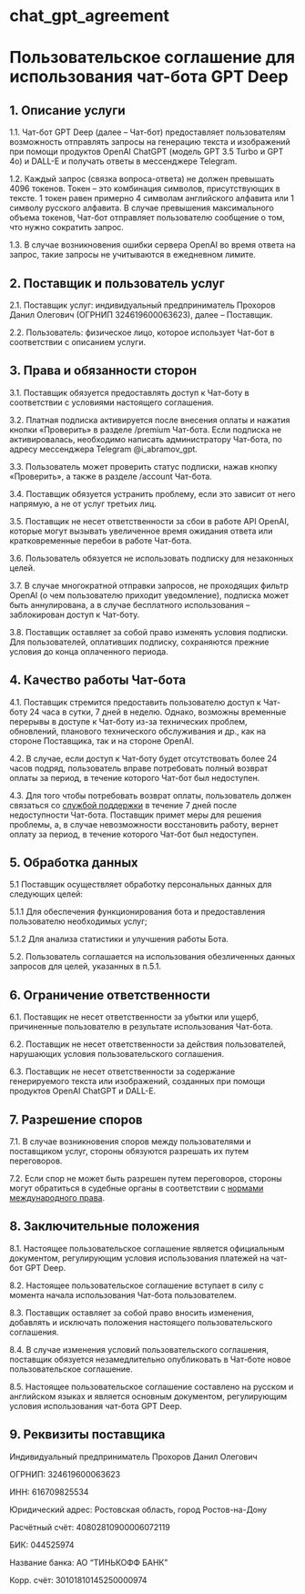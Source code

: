 # chat_gpt_agreement

# Пользовательское соглашение для использования чат-бота GPT Deep

## 1. Описание услуги

1.1. Чат-бот GPT Deep (далее – Чат-бот) предоставляет пользователям возможность отправлять запросы на генерацию текста и изображений при помощи продуктов OpenAI ChatGPT (модель GPT 3.5 Turbo и GPT 4o) и DALL-E и получать ответы в мессенджере Telegram.

1.2. Каждый запрос (связка вопроса-ответа) не должен превышать 4096 токенов. Токен – это комбинация символов, присутствующих в тексте. 1 токен равен примерно 4 символам английского алфавита или 1 символу русского алфавита. В случае превышения максимального объема токенов, Чат-бот отправляет пользователю сообщение о том, что нужно сократить запрос.

1.3. В случае возникновения ошибки сервера OpenAI во время ответа на запрос, такие запросы не учитываются в ежедневном лимите.

## 2. Поставщик и пользователь услуг

2.1. Поставщик услуг: индивидуальный предприниматель Прохоров Данил Олегович (ОГРНИП 324619600063623), далее – Поставщик.

2.2. Пользователь: физическое лицо, которое использует Чат-бот в соответствии с описанием услуги.

## 3. Права и обязанности сторон

3.1. Поставщик обязуется предоставлять доступ к Чат-боту в соответствии с условиями настоящего соглашения.

3.2. Платная подписка активируется после внесения оплаты и нажатия кнопки «Проверить» в разделе /premium Чат-бота. Если подписка не активировалась, необходимо написать администратору Чат-бота, по адресу мессенджера Telegram @i_abramov_gpt.

3.3. Пользователь может проверить статус подписки, нажав кнопку «Проверить», а также в разделе /account Чат-бота.

3.4. Поставщик обязуется устранить проблему, если это зависит от него напрямую, а не от услуг третьих лиц.


3.5. Поставщик не несет ответственности за сбои в работе API OpenAI, которые могут вызывать увеличенное время ожидания ответа или кратковременные перебои в работе Чат-бота.

3.6. Пользователь обязуется не использовать подписку для незаконных целей.

3.7. В случае многократной отправки запросов, не проходящих фильтр OpenAI (о чем пользователю приходит уведомление), подписка может быть аннулирована, а в случае бесплатного использования – заблокирован доступ к Чат-боту.

3.8. Поставщик оставляет за собой право изменять условия подписки. Для пользователей, оплативших подписку, сохраняются прежние условия до конца оплаченного периода.

## 4. Качество работы Чат-бота

4.1. Поставщик стремится предоставить пользователю доступ к Чат-боту 24 часа в сутки, 7 дней в неделю. Однако, возможны временные перерывы в доступе к Чат-боту из-за технических проблем, обновлений, планового технического обслуживания и др., как на стороне Поставщика, так и на стороне OpenAI.

4.2. В случае, если доступ к Чат-боту будет отсутствовать более 24 часов подряд, пользователь вправе потребовать полный возврат оплаты за период, в течение которого Чат-бот был недоступен.

4.3. Для того чтобы потребовать возврат оплаты, пользователь должен связаться со [службой поддержки](https://discord.gg/deep-foundation) в течение 7 дней после недоступности Чат-бота. Поставщик примет меры для решения проблемы, а, в случае невозможности восстановить работу, вернет оплату за период, в течение которого Чат-бот был недоступен.

## 5. Обработка данных

5.1 Поставщик осуществляет обработку персональных данных для следующих целей:

5.1.1 Для обеспечения функционирования бота и предоставления пользователю необходимых услуг;

5.1.2 Для анализа статистики и улучшения работы Бота.

5.2. Пользователь соглашается на использования обезличенных данных запросов для целей, указанных в п.5.1.

## 6. Ограничение ответственности

6.1. Поставщик не несет ответственности за убытки или ущерб, причиненные пользователю в результате использования Чат-бота.

6.2. Поставщик не несет ответственности за действия пользователей, нарушающих условия пользовательского соглашения.

6.3. Поставщик не несет ответственности за содержание генерируемого текста или изображений, созданных при помощи продуктов OpenAI ChatGPT и DALL-E.

## 7. Разрешение споров

7.1. В случае возникновения споров между пользователями и поставщиком услуг, стороны обязуются разрешать их путем переговоров.

7.2. Если спор не может быть разрешен путем переговоров, стороны могут обратиться в судебные органы в соответствии с [нормами международного права](https://www.consultant.ru/document/cons_doc_LAW_5142/58b5b90135ec00d207c091662dba5c25b2bf8181/).

## 8. Заключительные положения

8.1. Настоящее пользовательское соглашение является официальным документом, регулирующим условия использования платежей на чат-бот GPT Deep.

8.2. Настоящее пользовательское соглашение вступает в силу с момента начала использования Чат-бота пользователем.

8.3. Поставщик оставляет за собой право вносить изменения, добавлять и исключать положения настоящего пользовательского соглашения.

8.4. В случае изменения условий пользовательского соглашения, поставщик обязуется незамедлительно опубликовать в Чат-боте новое пользовательское соглашение.

8.5. Настоящее пользовательское соглашение составлено на русском и английском языках и является основным документом, регулирующим условия использования чат-бота GPT Deep.

## 9. Реквизиты поставщика

Индивидуальный предприниматель Прохоров Данил Олегович

ОГРНИП: 324619600063623

ИНН: 616709825534

Юридический адрес: Ростовская область, город Ростов-на-Дону

Расчётный счёт: 40802810900006072119

БИК: 044525974

Название банка: АО “ТИНЬКОФФ БАНК”

Корр. счёт: 30101810145250000974
